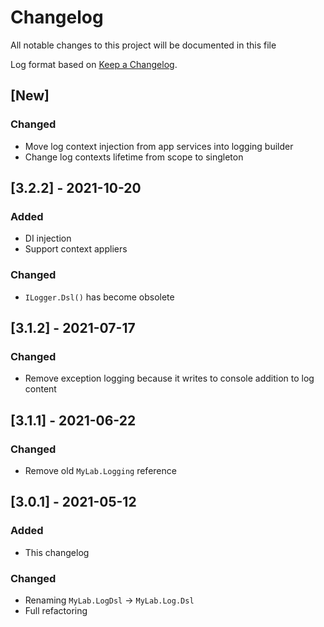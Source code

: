 # Changelog

All notable changes to this project will be documented in this file

Log format based on [Keep a Changelog](https://keepachangelog.com/en/1.0.0/).

## [New]

### Changed

* Move log context injection from app services into logging builder 
* Change log contexts lifetime from scope to singleton

## [3.2.2] - 2021-10-20

### Added

* DI injection
* Support context appliers

### Changed

* `ILogger.Dsl()` has become obsolete

## [3.1.2] - 2021-07-17

### Changed

* Remove exception logging because it writes to console addition to log content

## [3.1.1] - 2021-06-22

### Changed

* Remove old `MyLab.Logging` reference

## [3.0.1] - 2021-05-12

### Added

- This changelog

### Changed

* Renaming `MyLab.LogDsl` -> `MyLab.Log.Dsl`
* Full refactoring